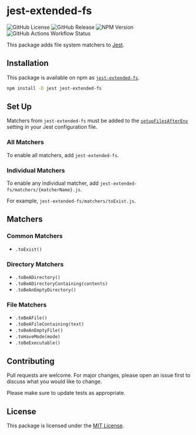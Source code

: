 # jest-extended-fs

![GitHub License](https://img.shields.io/github/license/targendaz2/jest-extended-fs)
![GitHub Release](https://img.shields.io/github/v/release/targendaz2/jest-extended-fs?label=version)
![NPM Version](https://img.shields.io/npm/v/jest-extended-fs?logo=npm&logoColor=%23999999)
![GitHub Actions Workflow Status](https://img.shields.io/github/actions/workflow/status/targendaz2/jest-extended-fs/test.yml?logo=github&label=tests&logoColor=%23999999)

This package adds file system matchers to [Jest](https://jestjs.io).

## Installation

This package is available on npm as [`jest-extended-fs`](https://npmjs.com/package/jest-extended-fs).

```bash
npm install -D jest jest-extended-fs
```

## Set Up

Matchers from `jest-extended-fs` must be added to the [`setupFilesAfterEnv`](setupFilesAfterEnv) setting in your Jest configuration file.

### All Matchers

To enable all matchers, add `jest-extended-fs`.

### Individual Matchers

To enable any individual matcher, add `jest-extended-fs/matchers/{matcherName}.js`.

For example, `jest-extended-fs/matchers/toExist.js`.

## Matchers

### Common Matchers

- `.toExist()`

### Directory Matchers

- `.toBeADirectory()`
- `.toBeADirectoryContaining(contents)`
- `.toBeAnEmptyDirectory()`

### File Matchers

- `.toBeAFile()`
- `.toBeAFileContaining(text)`
- `.toBeAnEmptyFile()`
- `.toHaveMode(mode)`
- `.toBeExecutable()`

## Contributing

Pull requests are welcome. For major changes, please open an issue first
to discuss what you would like to change.

Please make sure to update tests as appropriate.

## License

This package is licensed under the [MIT License](https://github.com/targendaz2/jest-extended-fs/blob/main/LICENSE).
